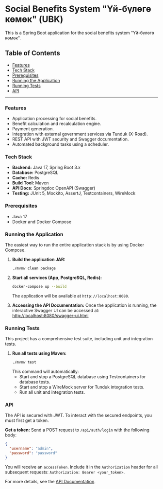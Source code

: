 # Social Benefits System "Үй-бүлөгө көмөк" (UBK)

This is a Spring Boot application for the social benefits system "Үй-бүлөгө көмөк".

## Table of Contents
- [Features](#features)
- [Tech Stack](#tech-stack)
- [Prerequisites](#prerequisites)
- [Running the Application](#running-the-application)
- [Running Tests](#running-tests)
- [API](#api)

---

### Features
- Application processing for social benefits.
- Benefit calculation and recalculation engine.
- Payment generation.
- Integration with external government services via Tunduk (X-Road).
- REST API with JWT security and Swagger documentation.
- Automated background tasks using a scheduler.

### Tech Stack
- **Backend:** Java 17, Spring Boot 3.x
- **Database:** PostgreSQL
- **Cache:** Redis
- **Build Tool:** Maven
- **API Docs:** Springdoc OpenAPI (Swagger)
- **Testing:** JUnit 5, Mockito, AssertJ, Testcontainers, WireMock

### Prerequisites
- Java 17
- Docker and Docker Compose

### Running the Application

The easiest way to run the entire application stack is by using Docker Compose.

1.  **Build the application JAR:**
    ```sh
    ./mvnw clean package
    ```

2.  **Start all services (App, PostgreSQL, Redis):**
    ```sh
    docker-compose up --build
    ```
    The application will be available at `http://localhost:8080`.

3.  **Accessing the API Documentation:**
    Once the application is running, the interactive Swagger UI can be accessed at:
    [http://localhost:8080/swagger-ui.html](http://localhost:8080/swagger-ui.html)

### Running Tests

This project has a comprehensive test suite, including unit and integration tests.

1.  **Run all tests using Maven:**
    ```sh
    ./mvnw test
    ```
    This command will automatically:
    - Start and stop a PostgreSQL database using Testcontainers for database tests.
    - Start and stop a WireMock server for Tunduk integration tests.
    - Run all unit and integration tests.

### API

The API is secured with JWT. To interact with the secured endpoints, you must first get a token.

**Get a token:**
Send a POST request to `/api/auth/login` with the following body:
```json
{
  "username": "admin",
  "password": "password"
}
```

You will receive an `accessToken`. Include it in the `Authorization` header for all subsequent requests: `Authorization: Bearer <your_token>`.

For more details, see the [API Documentation](./docs/api/api-documentation.md).
